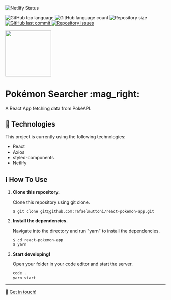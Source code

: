 ![Netlify Status](https://api.netlify.com/api/v1/badges/6ec35d25-adc1-40e7-be1e-4d73e816d5fa/deploy-status)
<p>
  <img alt="GitHub top language" src="https://img.shields.io/github/languages/top/rafaelmuttoni/react-pokemon-app.svg">

  <img alt="GitHub language count" src="https://img.shields.io/github/languages/count/rafaelmuttoni/react-pokemon-app.svg">

  <img alt="Repository size" src="https://img.shields.io/github/repo-size/rafaelmuttoni/react-pokemon-app.svg">

  <a href="https://github.com/rafaelmuttoni/react-pokemon-app/commits/master">
    <img alt="GitHub last commit" src="https://img.shields.io/github/last-commit/rafaelmuttoni/react-pokemon-app.svg">
  </a>

  <a href="https://github.com/rafaelmuttoni/react-pokemon-app/issues">
    <img alt="Repository issues" src="https://img.shields.io/github/issues/rafaelmuttoni/react-pokemon-app.svg">
  </a>
</p>

<p>
  <img width="144" height="144" src="https://i.pinimg.com/originals/6b/77/0d/6b770d90c3d60e5750809cfafa11c584.png">
</p>

<h1>
  Pokémon Searcher :mag_right:
</h1>

<p>A React App fetching data from PokéAPI.</p>

## :rocket: Technologies

This project is currently using the following technologies:

- React
- Axios
- styled-components
- Netlify

## :information_source: How To Use

1.  **Clone this repository.**

    Clone this repository using git clone.

    ```shell
    $ git clone git@github.com:rafaelmuttoni/react-pokemon-app.git
    ```

1.  **Install the dependencies.**

    Navigate into the directory and run "yarn" to install the dependencies.

    ```shell
    $ cd react-pokemon-app
    $ yarn
    ```
    
1.  **Start developing!**

    Open your folder in your code editor and start the server.

    ```shell
    code .
    yarn start
    ```

---

:wave: [Get in touch!](https://www.linkedin.com/in/rafaelmuttoni/)
